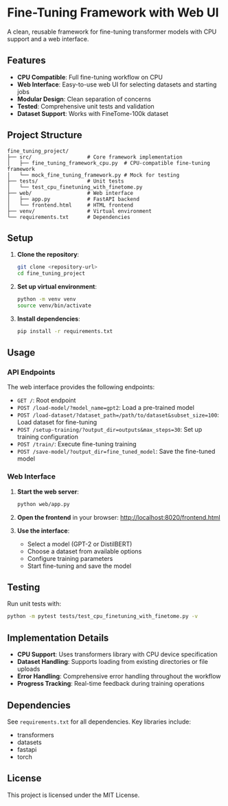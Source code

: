 




# Fine-Tuning Framework with Web UI

A clean, reusable framework for fine-tuning transformer models with CPU support and a web interface.

## Features

- **CPU Compatible**: Full fine-tuning workflow on CPU
- **Web Interface**: Easy-to-use web UI for selecting datasets and starting jobs
- **Modular Design**: Clean separation of concerns
- **Tested**: Comprehensive unit tests and validation
- **Dataset Support**: Works with FineTome-100k dataset

## Project Structure

```
fine_tuning_project/
├── src/                  # Core framework implementation
│   ├── fine_tuning_framework_cpu.py  # CPU-compatible fine-tuning framework
│   └── mock_fine_tuning_framework.py # Mock for testing
├── tests/                # Unit tests
│   └── test_cpu_finetuning_with_finetome.py
├── web/                  # Web interface
│   ├── app.py            # FastAPI backend
│   └── frontend.html     # HTML frontend
├── venv/                 # Virtual environment
└── requirements.txt      # Dependencies
```

## Setup

1. **Clone the repository**:
   ```bash
   git clone <repository-url>
   cd fine_tuning_project
   ```

2. **Set up virtual environment**:
   ```bash
   python -m venv venv
   source venv/bin/activate
   ```

3. **Install dependencies**:
   ```bash
   pip install -r requirements.txt
   ```

## Usage

### API Endpoints

The web interface provides the following endpoints:

- `GET /`: Root endpoint
- `POST /load-model/?model_name=gpt2`: Load a pre-trained model
- `POST /load-dataset/?dataset_path=/path/to/dataset&subset_size=100`: Load dataset for fine-tuning
- `POST /setup-training/?output_dir=outputs&max_steps=30`: Set up training configuration
- `POST /train/`: Execute fine-tuning training
- `POST /save-model/?output_dir=fine_tuned_model`: Save the fine-tuned model

### Web Interface

1. **Start the web server**:
   ```bash
   python web/app.py
   ```

2. **Open the frontend** in your browser:
   [http://localhost:8020/frontend.html](http://localhost:8020/frontend.html)

3. **Use the interface**:
   - Select a model (GPT-2 or DistilBERT)
   - Choose a dataset from available options
   - Configure training parameters
   - Start fine-tuning and save the model

## Testing

Run unit tests with:
```bash
python -m pytest tests/test_cpu_finetuning_with_finetome.py -v
```

## Implementation Details

- **CPU Support**: Uses transformers library with CPU device specification
- **Dataset Handling**: Supports loading from existing directories or file uploads
- **Error Handling**: Comprehensive error handling throughout the workflow
- **Progress Tracking**: Real-time feedback during training operations

## Dependencies

See `requirements.txt` for all dependencies. Key libraries include:
- transformers
- datasets
- fastapi
- torch

## License

This project is licensed under the MIT License.




